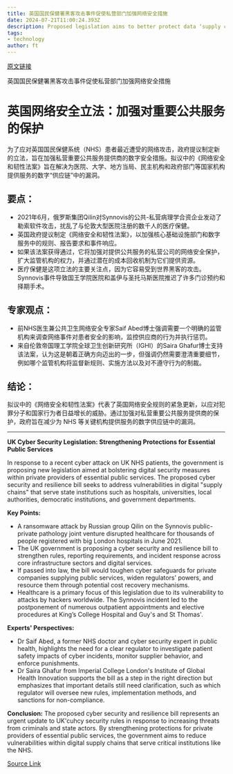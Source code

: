 ```yaml
---
title: 英国国民保健署黑客攻击事件促使私营部门加强网络安全措施
date: 2024-07-21T11:00:24.393Z
description: Proposed legislation aims to better protect data ‘supply chains’ to essential public services
tags: 
- technology
author: ft
---
```


[原文链接](https://ft.com/content/2388ff54-2fae-4893-87df-fd3c259bfcf6)

英国国民保健署黑客攻击事件促使私营部门加强网络安全措施

# 英国网络安全立法：加强对重要公共服务的保护

为了应对英国国民保健系统（NHS）患者最近遭受的网络攻击，政府提议制定新的立法，旨在加强私营重要公共服务提供商的数字安全措施。拟议中的《网络安全和韧性法案》旨在解决为医院、大学、地方当局、民主机构和政府部门等国家机构提供服务的数字“供应链”中的漏洞。

## 要点：
- 2021年6月，俄罗斯集团Qilin对Synnovis的公共-私营病理学合资企业发动了勒索软件攻击，扰乱了与伦敦大型医院注册的数千人的医疗保健。
- 英国政府提议制定《网络安全和韧性法案》，以加强核心基础设施部门和数字服务中的规则、报告要求和事件响应。
- 如果该法案获得通过，它将加强对提供公共服务的私营公司的网络安全保护，扩大监管机构的权力，并通过潜在的成本回收机制为它们提供资源。
- 医疗保健是这项立法的主要关注点，因为它容易受到世界黑客的攻击。Synnovis事件导致国王学院医院和盖伊与圣托马斯医院推迟了许多门诊预约和择期手术。

## 专家观点：
- 前NHS医生兼公共卫生网络安全专家Saif Abed博士强调需要一个明确的监管机构来调查网络事件对患者安全的影响，监控供应商的行为并执行惩罚。
- 来自伦敦帝国理工学院全球卫生创新研究所（IGHI）的Saira Ghafur博士支持该法案，认为这是朝着正确方向迈出的一步，但强调仍然需要澄清重要细节，例如哪个监管机构将监督新规则、实施方法以及对不遵守行为的制裁。

## 结论：
拟议中的《网络安全和韧性法案》代表了英国网络安全规则的紧急更新，以应对犯罪分子和国家行为者日益增长的威胁。通过加强对私营重要公共服务提供商的保护，政府旨在减少为 NHS 等关键机构提供服务的数字供应链中的漏洞。

---

 **UK Cyber Security Legislation: Strengthening Protections for Essential Public Services**

In response to a recent cyber attack on UK NHS patients, the government is proposing new legislation aimed at bolstering digital security measures within private providers of essential public services. The proposed cyber security and resilience bill seeks to address vulnerabilities in digital "supply chains" that serve state institutions such as hospitals, universities, local authorities, democratic institutions, and government departments.

**Key Points:**
- A ransomware attack by Russian group Qilin on the Synnovis public-private pathology joint venture disrupted healthcare for thousands of people registered with big London hospitals in June 2021.
- The UK government is proposing a cyber security and resilience bill to strengthen rules, reporting requirements, and incident response across core infrastructure sectors and digital services.
- If passed into law, the bill would toughen cyber safeguards for private companies supplying public services, widen regulators' powers, and resource them through potential cost recovery mechanisms.
- Healthcare is a primary focus of this legislation due to its vulnerability to attacks by hackers worldwide. The Synnovis incident led to the postponement of numerous outpatient appointments and elective procedures at King’s College Hospital and Guy's and St Thomas'.

**Experts' Perspectives:**
- Dr Saif Abed, a former NHS doctor and cyber security expert in public health, highlights the need for a clear regulator to investigate patient safety impacts of cyber incidents, monitor supplier behavior, and enforce punishments.
- Dr Saira Ghafur from Imperial College London's Institute of Global Health Innovation supports the bill as a step in the right direction but emphasizes that important details still need clarification, such as which regulator will oversee new rules, implementation methods, and sanctions for non-compliance.

**Conclusion:**
The proposed cyber security and resilience bill represents an urgent update to UK'cuhcy security rules in response to increasing threats from criminals and state actors. By strengthening protections for private providers of essential public services, the government aims to reduce vulnerabilities within digital supply chains that serve critical institutions like the NHS.

[Source Link](https://ft.com/content/2388ff54-2fae-4893-87df-fd3c259bfcf6)

